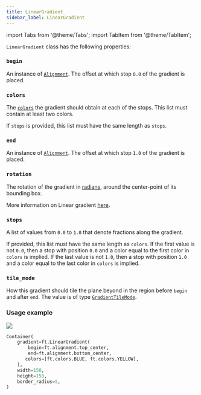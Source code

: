 ```yaml
---
title: LinearGradient
sidebar_label: LinearGradient
---
```

import Tabs from '@theme/Tabs';
import TabItem from '@theme/TabItem';

`LinearGradient` class has the following properties:

### `begin`

An instance of [`Alignment`](/docs/reference/types/alignment). The offset at which stop `0.0` of the gradient is placed.

### `colors`

The [`colors`](/docs/reference/colors) the gradient should obtain at each of the stops. This list must contain at least two colors.

If `stops` is provided, this list must have the same length as `stops`.

### `end`

An instance of [`Alignment`](/docs/reference/types/alignment). The offset at which stop `1.0` of the gradient is placed.

### `rotation`

The rotation of the gradient in [radians](https://en.wikipedia.org/wiki/Radian), around the center-point of its bounding box.

More information on Linear gradient [here](https://api.flutter.dev/flutter/painting/LinearGradient-class.html).

### `stops`

A list of values from `0.0` to `1.0` that denote fractions along the gradient. 

If provided, this list must have the same length as `colors`. If the first value is not `0.0`, then a stop with position `0.0` and a color equal to the first color in `colors` is implied. If the last value is not `1.0`, then a stop with position `1.0` and a color equal to the last color in `colors` is implied.

### `tile_mode`

How this gradient should tile the plane beyond in the region before `begin` and after `end`. The value is of type [`GradientTileMode`](/docs/reference/types/gradienttilemode).


### Usage example

<img src="/img/docs/controls/container/linear-gradient.png" className="screenshot-20" />

```python
Container(
    gradient=ft.LinearGradient(
        begin=ft.alignment.top_center,
        end=ft.alignment.bottom_center,
       colors=[ft.colors.BLUE, ft.colors.YELLOW],
    ),
    width=150,
    height=150,
    border_radius=5,
)
```